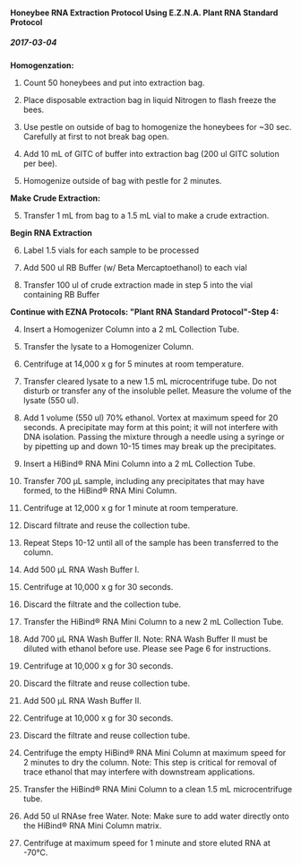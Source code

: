 #### Honeybee RNA Extraction Protocol Using E.Z.N.A. Plant RNA Standard Protocol

##### 2017-03-04

**Homogenzation:**

1) Count 50 honeybees and put into extraction bag.

2) Place disposable extraction bag in liquid Nitrogen to flash freeze the bees.

3) Use pestle on outside of bag to homogenize the honeybees for ~30 sec. Carefully at first to not break bag 		open. 

3) Add 10 mL of GITC of buffer into extraction bag (200 ul GITC solution per bee).

4) Homogenize outside of bag with pestle for 2 minutes.

**Make Crude Extraction:**

5) Transfer 1 mL from bag to a 1.5 mL vial to make a crude extraction.

**Begin RNA Extraction**

6) Label 1.5 vials for each sample to be processed

7) Add 500 ul RB Buffer (w/ Beta Mercaptoethanol)  to each vial

8) Transfer 100 ul of crude extraction made in step 5 into the vial containing RB Buffer

**Continue with EZNA Protocols: "Plant RNA Standard Protocol"-Step 4:**

4. Insert a Homogenizer Column into a 2 mL Collection Tube.
5. Transfer the lysate to a Homogenizer Column.
6. Centrifuge at 14,000 x g for 5 minutes at room temperature.
7. Transfer cleared lysate to a new 1.5 mL microcentrifuge tube. Do not disturb or
   transfer any of the insoluble pellet. Measure the volume of the lysate (550 ul).
8. Add 1 volume (550 ul) 70% ethanol. Vortex at maximum speed for 20 seconds. A precipitate
   may form at this point; it will not interfere with DNA isolation. Passing the mixture
   through a needle using a syringe or by pipetting up and down 10-15 times may break
   up the precipitates.
9. Insert a HiBind® RNA Mini Column into a 2 mL Collection Tube.
10. Transfer 700 µL sample, including any precipitates that may have formed, to the
   HiBind® RNA Mini Column.
11. Centrifuge at 12,000 x g for 1 minute at room temperature.
12. Discard filtrate and reuse the collection tube.
13. Repeat Steps 10-12 until all of the sample has been transferred to the column.


14. Add 500 μL RNA Wash Buffer I.
15. Centrifuge at 10,000 x g for 30 seconds.
16. Discard the filtrate and the collection tube.
17. Transfer the HiBind® RNA Mini Column to a new 2 mL Collection Tube.
18. Add 700 μL RNA Wash Buffer II.
    Note: RNA Wash Buffer II must be diluted with ethanol before use. Please see Page 6
    for instructions.
19. Centrifuge at 10,000 x g for 30 seconds.
20. Discard the filtrate and reuse collection tube.
21. Add 500 μL RNA Wash Buffer II.
22. Centrifuge at 10,000 x g for 30 seconds.
23. Discard the filtrate and reuse collection tube.
24. Centrifuge the empty HiBind® RNA Mini Column at maximum speed for 2 minutes to
    dry the column.
    Note: This step is critical for removal of trace ethanol that may interfere with
    downstream applications.
25. Transfer the HiBind® RNA Mini Column to a clean 1.5 mL microcentrifuge tube.
26. Add 50 ul RNAse free Water.
    Note: Make sure to add water directly onto the HiBind® RNA Mini Column matrix.
27. Centrifuge at maximum speed for 1 minute and store eluted RNA at -70°C.

